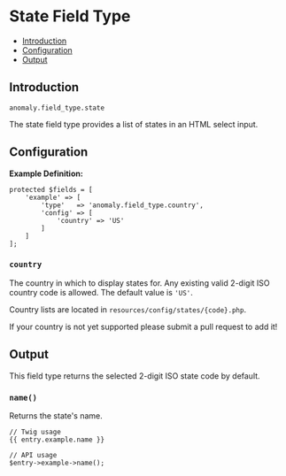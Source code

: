 # State Field Type

- [Introduction](#introduction)
- [Configuration](#configuration)
- [Output](#output)


<a name="introduction"></a>
## Introduction

`anomaly.field_type.state`

The state field type provides a list of states in an HTML select input.


<a name="configuration"></a>
## Configuration

**Example Definition:**

    protected $fields = [
        'example' => [
            'type'   => 'anomaly.field_type.country',
            'config' => [
                'country' => 'US'
            ]
        ]
    ];

### `country`

The country in which to display states for. Any existing valid 2-digit ISO country code is allowed. The default value is `'US'`.
 
Country lists are located in `resources/config/states/{code}.php`. 

If your country is not yet supported please submit a pull request to add it!


<a name="output"></a>
## Output

This field type returns the selected 2-digit ISO state code by default.

### `name()`

Returns the state's name.

    // Twig usage
    {{ entry.example.name }}
    
    // API usage
    $entry->example->name();
